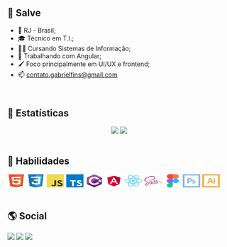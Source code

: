 ## 👋 Salve

- 📌 RJ - Brasil;
- 🎓 Técnico em T.I.;
- 👨‍🎓 Cursando Sistemas de Informação;
- 💼 Trabalhando com Angular;
- 🖌️ Foco principalmente em UI/UX e frontend;
- 📫 contato.gabrielfins@gmail.com

<br>

## 🚀 Estatísticas
<div align="center">
  <img height="180em" src="https://github-readme-stats.vercel.app/api?username=gabrielfins&theme=github_dark&show_icons=true&include_all_commits=true&count_private=true&hide_border=true">
  <img height="180em" src="https://github-readme-stats.vercel.app/api/top-langs?username=gabrielfins&theme=github_dark&layout=compact&langs_count=6&hide_border=true">
</div>

<br>

## 🏅 Habilidades
<div>
  <img width="40" height="30" src="https://raw.githubusercontent.com/devicons/devicon/master/icons/html5/html5-original.svg" alt="html">
  <img width="40" height="30" src="https://raw.githubusercontent.com/devicons/devicon/master/icons/css3/css3-original.svg" alt="css">
  <img width="40" height="30" src="https://raw.githubusercontent.com/devicons/devicon/master/icons/javascript/javascript-original.svg" alt="javascript">
  <img width="40" height="30" src="https://raw.githubusercontent.com/devicons/devicon/master/icons/typescript/typescript-original.svg" alt="typescript">
  <img width="40" height="30" src="https://raw.githubusercontent.com/devicons/devicon/master/icons/csharp/csharp-original.svg" alt="c#">
  <img width="40" height="30" src="https://raw.githubusercontent.com/devicons/devicon/develop/icons/angular/angular-original.svg" alt="angular">
  <img width="40" height="30" src="https://raw.githubusercontent.com/devicons/devicon/master/icons/react/react-original.svg" alt="react">
  <img width="40" height="30" src="https://raw.githubusercontent.com/devicons/devicon/master/icons/sass/sass-original.svg" alt="sass">
  <img width="40" height="30" src="https://raw.githubusercontent.com/devicons/devicon/master/icons/figma/figma-original.svg" alt="figma">
  <img width="40" height="30" src="https://raw.githubusercontent.com/devicons/devicon/master/icons/photoshop/photoshop-line.svg" alt="photoshop">
  <img width="40" height="30" src="https://raw.githubusercontent.com/devicons/devicon/master/icons/illustrator/illustrator-line.svg" alt="illustrator">
</div>

<br>

## 🌎 Social
<div>
  <a href="https://instagram.com/gabrielfins" target="_blank"><img src="https://img.shields.io/badge/-Instagram-%23E4405F?style=for-the-badge&logo=instagram&logoColor=white"></a>
  <a href="https://www.linkedin.com/in/gabrielfins" target="_blank"><img src="https://img.shields.io/badge/-LinkedIn-%230077B5?style=for-the-badge&logo=linkedin&logoColor=white"></a> 
  <a href="mailto:contato.gabrielfins@gmail.com"><img src="https://img.shields.io/badge/-Gmail-%23333?style=for-the-badge&logo=gmail&logoColor=white"></a>
</div>
